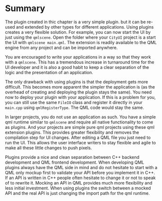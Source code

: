 # Summary

The plugin created in thic chapter is a very simple plugin. but it can be re-used and extended by other types for different applications. Using plugins creates a very flexible solution. For example, you can now start the UI by just using the `qmlscene`. Open the folder where your `CityUI` project is a start the UI with `qmlscene main.qml`. The extension is readily available to the QML engine from any project and can be imported anywhere.

You are encouraged to write your applications in a way so that they work with a `qmlscene`. This has a tremendous increase in turnaround time for the UI developer and it is also a good habit to keep a clear separation of the logic and the presentation of an application.

The only drawback with using plugins is that the deployment gets more difficult. This becomes more apparent the simpler the application is (as the overhead of creating and deploying the plugin stays the same). You need now to deploy your plugin with your application. If this is a problem for you, you can still use the same `FileIO` class and register it directly in your `main.cpp` using `qmlRegisterType`. The QML code would stay the same.

In larger projects, you do not use an application as such. You have a simple qml runtime similar to `qmlscene` and require all native functionality to come as plugins. And your projects are simple pure qml projects using these qml extension plugins. This provides greater flexibility and removes the compilation step for UI changes. After editing a QML file you just need to run the UI. This allows the user interface writers to stay flexible and agile to make all these little changes to push pixels.

Plugins provide a nice and clean separation between C++ backend development and QML frontend development. When developing QML plugins always have the QML side in mind and do not hesitate to start with a QML only mockup first to validate your API before you implement it in C++. If an API is written in C++ people often hesitate to change it or not to speak of to rewrite it. Mocking an API in QML provides much more flexibility and less initial investment. When using plugins the switch between a mocked API and the real API is just changing the import path for the qml runtime.
